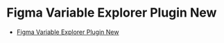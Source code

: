 # Figma Variable Explorer Plugin New

- [Figma Variable Explorer Plugin New](https://www.figma.com/community/plugin/figma-variable-explorer-new)